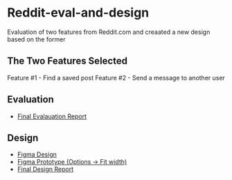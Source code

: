 # Reddit-eval-and-design

Evaluation of two features from Reddit.com and creaated a new design based on the former

## The Two Features Selected
Feature #1 - Find a saved post
Feature #2 - Send a message to another user

## Evaluation
* [Final Evalauation Report](https://www.google.com)

## Design

* [Figma Design](https://www.figma.com/file/7V3vvwe0uaUQjoAIhaMbWk/Reddit-Final-Prototype?node-id=0%3A1)
* [Figma Prototype (Options -> Fit width)](https://www.figma.com/file/7V3vvwe0uaUQjoAIhaMbWk/Reddit-Final-Prototype?node-id=0%3A1)
* [Final Design Report](https://www.google.com)
